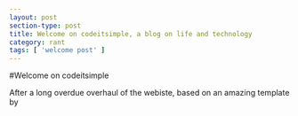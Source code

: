 ```yaml
---
layout: post
section-type: post
title: Welcome on codeitsimple, a blog on life and technology
category: rant
tags: [ 'welcome post' ]
---
```


#Welcome on codeitsimple

After a long overdue overhaul of the webiste, based on an amazing template by 
